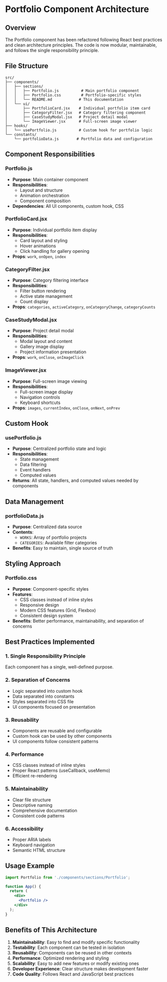 # Portfolio Component Architecture

## Overview
The Portfolio component has been refactored following React best practices and clean architecture principles. The code is now modular, maintainable, and follows the single responsibility principle.

## File Structure

```
src/
├── components/
│   ├── sections/
│   │   ├── Portfolio.js          # Main portfolio component
│   │   ├── Portfolio.css         # Portfolio-specific styles
│   │   └── README.md            # This documentation
│   └── ui/
│       ├── PortfolioCard.jsx    # Individual portfolio item card
│       ├── CategoryFilter.jsx   # Category filtering component
│       ├── CaseStudyModal.jsx   # Project detail modal
│       └── ImageViewer.jsx      # Full-screen image viewer
├── hooks/
│   └── usePortfolio.js          # Custom hook for portfolio logic
└── constants/
    └── portfolioData.js        # Portfolio data and configuration
```

## Component Responsibilities

### Portfolio.js
- **Purpose**: Main container component
- **Responsibilities**:
  - Layout and structure
  - Animation orchestration
  - Component composition
- **Dependencies**: All UI components, custom hook, CSS

### PortfolioCard.jsx
- **Purpose**: Individual portfolio item display
- **Responsibilities**:
  - Card layout and styling
  - Hover animations
  - Click handling for gallery opening
- **Props**: `work`, `onOpen`, `index`

### CategoryFilter.jsx
- **Purpose**: Category filtering interface
- **Responsibilities**:
  - Filter button rendering
  - Active state management
  - Count display
- **Props**: `categories`, `activeCategory`, `onCategoryChange`, `categoryCounts`

### CaseStudyModal.jsx
- **Purpose**: Project detail modal
- **Responsibilities**:
  - Modal layout and content
  - Gallery image display
  - Project information presentation
- **Props**: `work`, `onClose`, `onImageClick`

### ImageViewer.jsx
- **Purpose**: Full-screen image viewing
- **Responsibilities**:
  - Full-screen image display
  - Navigation controls
  - Keyboard shortcuts
- **Props**: `images`, `currentIndex`, `onClose`, `onNext`, `onPrev`

## Custom Hook

### usePortfolio.js
- **Purpose**: Centralized portfolio state and logic
- **Responsibilities**:
  - State management
  - Data filtering
  - Event handlers
  - Computed values
- **Returns**: All state, handlers, and computed values needed by components

## Data Management

### portfolioData.js
- **Purpose**: Centralized data source
- **Contents**:
  - `WORKS`: Array of portfolio projects
  - `CATEGORIES`: Available filter categories
- **Benefits**: Easy to maintain, single source of truth

## Styling Approach

### Portfolio.css
- **Purpose**: Component-specific styles
- **Features**:
  - CSS classes instead of inline styles
  - Responsive design
  - Modern CSS features (Grid, Flexbox)
  - Consistent design system
- **Benefits**: Better performance, maintainability, and separation of concerns

## Best Practices Implemented

### 1. Single Responsibility Principle
Each component has a single, well-defined purpose.

### 2. Separation of Concerns
- Logic separated into custom hook
- Data separated into constants
- Styles separated into CSS file
- UI components focused on presentation

### 3. Reusability
- Components are reusable and configurable
- Custom hook can be used by other components
- UI components follow consistent patterns

### 4. Performance
- CSS classes instead of inline styles
- Proper React patterns (useCallback, useMemo)
- Efficient re-rendering

### 5. Maintainability
- Clear file structure
- Descriptive naming
- Comprehensive documentation
- Consistent code patterns

### 6. Accessibility
- Proper ARIA labels
- Keyboard navigation
- Semantic HTML structure

## Usage Example

```jsx
import Portfolio from './components/sections/Portfolio';

function App() {
  return (
    <div>
      <Portfolio />
    </div>
  );
}
```

## Benefits of This Architecture

1. **Maintainability**: Easy to find and modify specific functionality
2. **Testability**: Each component can be tested in isolation
3. **Reusability**: Components can be reused in other contexts
4. **Performance**: Optimized rendering and styling
5. **Scalability**: Easy to add new features or modify existing ones
6. **Developer Experience**: Clear structure makes development faster
7. **Code Quality**: Follows React and JavaScript best practices
